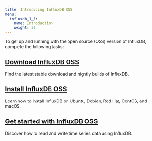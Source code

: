 ```yaml
---
title: Introducing InfluxDB OSS
menu:
  influxdb_1_8:
    name: Introduction
    weight: 20
---
```


To get up and running with the open source (OSS) version of InfluxDB, complete the following tasks:

## [Download InfluxDB OSS](https://portal.influxdata.com/downloads)

Find the latest stable download and nightly builds of InfluxDB.

## [Install InfluxDB OSS](/influxdb/v1.8/introduction/installation/)

Learn how to install InfluxDB on Ubuntu, Debian, Red Hat, CentOS, and macOS.

## [Get started with InfluxDB OSS](/influxdb/v1.8/introduction/getting-started/)

Discover how to read and write time series data using InfluxDB.
